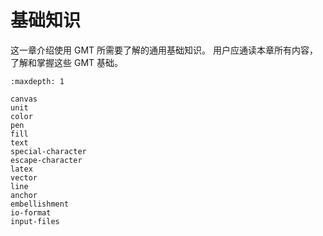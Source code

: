 # 基础知识

这一章介绍使用 GMT 所需要了解的通用基础知识。
用户应通读本章所有内容，了解和掌握这些 GMT 基础。

```{toctree}
:maxdepth: 1

canvas
unit
color
pen
fill
text
special-character
escape-character
latex
vector
line
anchor
embellishment
io-format
input-files
```
